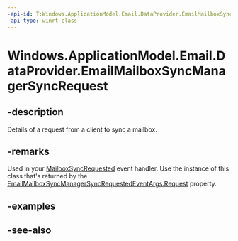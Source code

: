 ----api-id: T:Windows.ApplicationModel.Email.DataProvider.EmailMailboxSyncManagerSyncRequest
-api-type: winrt class
---<!-- Class syntax.public class EmailMailboxSyncManagerSyncRequest : Windows.ApplicationModel.Email.DataProvider.IEmailMailboxSyncManagerSyncRequest--># Windows.ApplicationModel.Email.DataProvider.EmailMailboxSyncManagerSyncRequest## -descriptionDetails of a request from a client to sync a mailbox.## -remarksUsed in your [MailboxSyncRequested](emaildataproviderconnection_mailboxsyncrequested.md) event handler. Use the instance of this class that's returned by the [EmailMailboxSyncManagerSyncRequestedEventArgs.Request](emailmailboxsyncmanagersyncrequesteventargs_request.md) property.## -examples## -see-also